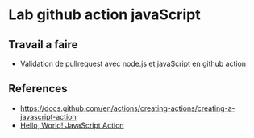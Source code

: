 # Lab github action javaScript

## Travail a faire 

- Validation de pullrequest avec node.js et javaScript en github action

## References

- https://docs.github.com/en/actions/creating-actions/creating-a-javascript-action
- [Hello, World! JavaScript Action](https://github.com/actions/hello-world-javascript-action)